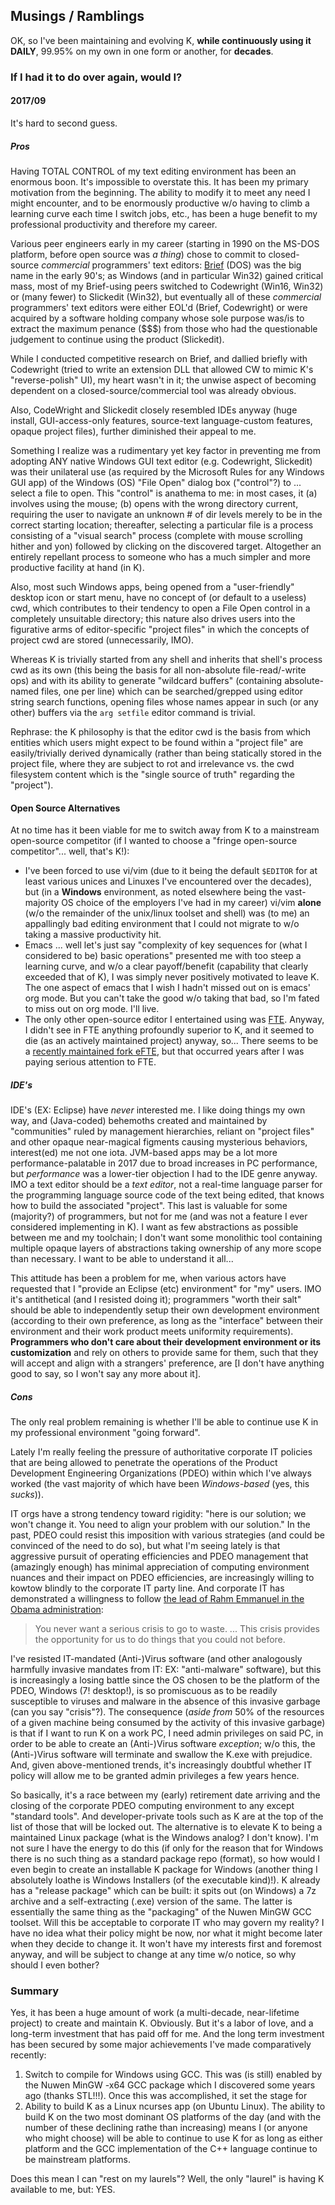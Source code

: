 ## Musings / Ramblings

OK, so I've been maintaining and evolving K, __while continuously using it DAILY__, 99.95% on my own in one form or another, for __decades__.

### If I had it to do over again, would I?

#### 2017/09

It's hard to second guess.

##### Pros

Having TOTAL CONTROL of my text editing environment has been an enormous boon.
It's impossible to overstate this.  It has been my primary motivation from the
beginning.  The ability to modify it to meet any need I might encounter, and to
be enormously productive w/o having to climb a learning curve each time I switch
jobs, etc., has been a huge benefit to my professional productivity and therefore
my career.

Various peer engineers early in my career (starting in 1990 on the MS-DOS
platform, before open source was _a thing_) chose to commit to closed-source
_commercial_ programmers' text editors:
[Brief](https://en.wikipedia.org/wiki/Brief_(text_editor) ) (DOS) was the big
name in the early 90's; as Windows (and in particular Win32) gained critical
mass, most of my Brief-using peers switched to Codewright (Win16, Win32) or
(many fewer) to Slickedit (Win32), but eventually all of these _commercial_
programmers' text editors were either EOL'd (Brief, Codewright) or were
acquired by a software holding company whose sole purpose was/is to extract
the maximum penance ($$$) from those who had the questionable judgement to
continue using the product (Slickedit).

While I conducted competitive research on Brief, and dallied briefly with
Codewright (tried to write an extension DLL that allowed CW to mimic K's
"reverse-polish" UI), my heart wasn't in it; the unwise aspect of becoming
dependent on a closed-source/commercial tool was already obvious.

Also, CodeWright and Slickedit closely resembled IDEs anyway (huge install,
GUI-access-only features, source-text language-custom features, opaque
project files), further diminished their appeal to me.

Something I realize was a rudimentary yet key factor in preventing me from
adopting ANY native Windows GUI text editor (e.g.  Codewright, Slickedit) was
their unilateral use (as required by the Microsoft Rules for any Windows GUI
app) of the Windows (OS) "File Open" dialog box ("control"?) to ... select a
file to open.  This "control" is anathema to me: in most cases, it (a)
involves using the mouse; (b) opens with the wrong directory current,
requiring the user to navigate an unknown # of dir levels merely to be in the
correct starting location; thereafter, selecting a particular file is a
process consisting of a "visual search" process (complete with mouse
scrolling hither and yon) followed by clicking on the discovered target.
Altogether an entirely repellant process to someone who has a much simpler
and more productive facility at hand (in K).

Also, most such Windows apps, being opened from a "user-friendly" desktop
icon or start menu, have no concept of (or default to a useless) cwd, which
contributes to their tendency to open a File Open control in a completely
unsuitable directory; this nature also drives users into the figurative arms
of editor-specific "project files" in which the concepts of project cwd are
stored (unnecessarily, IMO).

Whereas K is trivially started from any shell and inherits that shell's
process cwd as its own (this being the basis for all non-absolute
file-read/-write ops) and with its ability to generate "wildcard buffers"
(containing absolute-named files, one per line) which can be searched/grepped
using editor string search functions, opening files whose names appear in
such (or any other) buffers via the `arg setfile` editor command is trivial.

Rephrase: the K philosophy is that the editor cwd is the basis from which
entities which users might expect to be found within a "project file" are
easily/trivially derived dynamically (rather than being statically stored in
the project file, where they are subject to rot and irrelevance vs. the cwd
filesystem content which is the "single source of truth" regarding the
"project").

#### Open Source Alternatives

At no time has it been viable for me to switch away from K to a mainstream
open-source competitor (if I wanted to choose a "fringe open-source
competitor"... well, that's K!):

* I've been forced to use vi/vim (due to it being the default `$EDITOR` for at
least various unices and Linuxes I've encountered over the decades), but (in a
__Windows__ environment, as noted elsewhere being the vast-majority OS choice of
the employers I've had in my career) vi/vim __alone__ (w/o the remainder of the
unix/linux toolset and shell) was (to me) an appallingly bad editing environment
that I could not migrate to w/o taking a massive productivity hit.
* Emacs ... well let's just say "complexity of key
sequences for (what I considered to be) basic operations" presented me with too
steep a learning curve, and w/o a clear payoff/benefit (capability that clearly
exceeded that of K), I was simply never positively motivated to leave K.  The one
aspect of emacs that I wish I hadn't missed out on is emacs' org mode.  But you
can't take the good w/o taking that bad, so I'm fated to miss out on org mode.
I'll live.
* The only other open-source editor I entertained using was [FTE](http://fte.sourceforge.net/ ).
Anyway, I didn't see in FTE anything profoundly superior to K, and it seemed to die (as an actively maintained project) anyway, so...
There seems to be a [recently maintained fork eFTE](https://github.com/lanurmi/efte ), but that occurred years after I was paying serious attention to FTE.

##### IDE's

IDE's (EX: Eclipse) have _never_ interested me.  I like doing things my own way,
and (Java-coded) behemoths created and maintained by "communities" ruled by
management hierarchies, reliant on "project files" and other opaque
near-magical figments causing mysterious behaviors, interest(ed) me not one
iota.  JVM-based apps may be a lot more performance-palatable in 2017 due to
broad increases in PC performance, but _performance_ was a lower-tier
objection I had to the IDE genre anyway.  IMO a text editor should be a _text
editor_, not a real-time language parser for the programming language source
code of the text being edited, that knows how to build the associated
"project".  This last is valuable for some (majority?) of programmers, but
not for me (and was not a feature I ever considered implementing in K).  I
want as few abstractions as possible between me and my toolchain; I don't
want some monolithic tool containing multiple opaque layers of abstractions
taking ownership of any more scope than necessary.  I want to be able to
understand it all...

This attitude has been a problem for me, when various actors have requested
that I "provide an Eclipse (etc) environment" for "my" users.  IMO it's
antithetical (and I resisted doing it); programmers "worth their salt" should
be able to independently setup their own development environment (according
to their own preference, as long as the "interface" between their environment
and their work product meets uniformity requirements). __Programmers who
don't care about their development environment or its customization__ and
rely on others to provide same for them, such that they will accept and align
with a strangers' preference, are [I don't have anything good to say, so I
won't say any more about it].

##### Cons

The only real problem remaining is whether I'll be able to continue use K in my
professional environment "going forward".

Lately I'm really feeling the pressure of authoritative corporate IT policies
that are being allowed to penetrate the operations of the Product Development
Engineering Organizations (PDEO) within which I've always worked (the vast
majority of which have been _Windows-based_ (yes, this _sucks_)).

IT orgs have a strong tendency toward rigidity: "here is our solution; we won't
change it.  You need to align your problem with our solution."  In the past, PDEO
could resist this imposition with various strategies (and could be convinced of
the need to do so), but what I'm seeing lately is that aggressive pursuit of
operating efficiencies and PDEO management that (amazingly enough) has minimal
appreciation of computing environment nuances and their impact on PDEO
efficiencies, are increasingly willing to kowtow blindly to the corporate IT
party line.  And corporate IT has demonstrated a willingness to follow [the lead
of Rahm Emmanuel in the Obama
administration](https://en.wikiquote.org/wiki/Rahm_Emanuel ):

> You never want a serious crisis to go to waste. ... This crisis provides the opportunity for us to do things that you could not before.

I've resisted IT-mandated (Anti-)Virus software (and other analogously harmfully
invasive mandates from IT: EX: "anti-malware" software), but this is increasingly
a losing battle since the OS chosen to be the platform of the PDEO, Windows (7!
desktop!), is so promiscuous as to be readily susceptible to viruses and malware
in the absence of this invasive garbage (can you say "crisis"?).  The consequence
(_aside from_ 50% of the resources of a given machine being consumed by the
activity of this invasive garbage) is that if I want to run K on a work PC, I
need admin privileges on said PC, in order to be able to create an (Anti-)Virus
software _exception_; w/o this, the (Anti-)Virus software will terminate and
swallow the K.exe with prejudice.  And, given above-mentioned trends, it's
increasingly doubtful whether IT policy will allow me to be granted admin
privileges a few years hence.

So basically, it's a race between my (early) retirement date arriving and the
closing of the corporate PDEO computing environment to any except "standard
tools".  And developer-private tools such as K are at the top of the list of
those that will be locked out.  The alternative is to elevate K to being a
maintained Linux package (what is the Windows analog?  I don't know).  I'm not
sure I have the energy to do this (if only for the reason that for Windows there
is no such thing as a standard package repo (format), so how would I even begin
to create an installable K package for Windows (another thing I absolutely loathe
is Windows Installers (of the executable kind)!).  K already has a "release
package" which can be built: it spits out (on Windows) a 7z archive and a
self-extracting (.exe) version of the same.  The latter is essentially the same
thing as the "packaging" of the Nuwen MinGW GCC toolset.  Will this be acceptable
to corporate IT who may govern my reality?  I have no idea what their policy
might be now, nor what it might become later when they decide to change it.  It
won't have my interests first and foremost anyway, and will be subject to change
at any time w/o notice, so why should I even bother?

### Summary

Yes, it has been a huge amount of work (a multi-decade, near-lifetime project)
to create and maintain K.  Obviously.  But it's a labor of love, and a long-term
investment that has paid off for me.  And the long term investment has been
secured by some major achievements I've made comparatively recently:

1. Switch to compile for Windows using GCC.  This was (is still) enabled by the Nuwen MinGW -x64 GCC package which I discovered some years ago (thanks STL!!!).  Once this was accomplished, it set the stage for
1. Ability to build K as a Linux ncurses app (on Ubuntu Linux).  The ability to build K on the two most dominant OS platforms of the day (and with the number of these declining rathe than increasing) means I (or anyone who might choose) will be able to continue to use K for as long as either platform and the GCC implementation of the C++ language continue to be mainstream platforms.

Does this mean I can "rest on my laurels"?  Well, the only "laurel" is having K available to me, but: YES.
